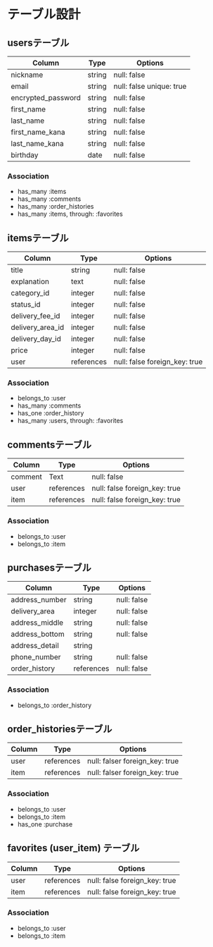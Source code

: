 # テーブル設計

## usersテーブル

| Column             | Type   | Options                  |
| ------------------ | ------ | ------------------------ |
| nickname           | string | null: false              |
| email              | string | null: false unique: true |
| encrypted_password | string | null: false              |
| first_name         | string | null: false              |
| last_name          | string | null: false              |
| first_name_kana    | string | null: false              |
| last_name_kana     | string | null: false              |
| birthday           | date   | null: false              |

### Association

- has_many :items
- has_many :comments
- has_many :order_histories
- has_many :items, through: :favorites

## itemsテーブル

| Column           | Type       | Options                       |
| ---------------- | ---------- | ----------------------------- |
| title            | string     | null: false                   |
| explanation      | text       | null: false                   |
| category_id      | integer    | null: false                   |
| status_id        | integer    | null: false                   |
| delivery_fee_id  | integer    | null: false                   |
| delivery_area_id | integer    | null: false                   |
| delivery_day_id  | integer    | null: false                   |
| price            | integer    | null: false                   |
| user             | references | null: false foreign_key: true |

### Association

- belongs_to :user
- has_many :comments
- has_one :order_history
- has_many :users, through: :favorites

## commentsテーブル

| Column  | Type       | Options                       |
| ------- | ---------- | ----------------------------- |
| comment | Text       | null: false                   |
| user    | references | null: false foreign_key: true |
| item    | references | null: false foreign_key: true |

### Association

- belongs_to :user
- belongs_to :item

## purchasesテーブル

| Column         | Type       | Options                        |
| -------------- | ---------- | ------------------------------ |
| address_number | string     | null: false                    |
| delivery_area  | integer    | null: false                    |
| address_middle | string     | null: false                    |
| address_bottom | string     | null: false                    |
| address_detail | string     |                                |
| phone_number   | string     | null: false                    |
| order_history  | references | null: false                    |

### Association

- belongs_to :order_history

## order_historiesテーブル

| Column   | Type       | Options                        |
| -------- | ---------- | ------------------------------ |
| user     | references | null: falser foreign_key: true |
| item     | references | null: falser foreign_key: true |

### Association

- belongs_to :user
- belongs_to :item
- has_one :purchase

## favorites (user_item) テーブル

| Column | Type       | Options                       |
| ------ | ---------- | ----------------------------- |
| user   | references | null: false foreign_key: true |
| item   | references | null: false foreign_key: true |

### Association

- belongs_to :user
- belongs_to :item